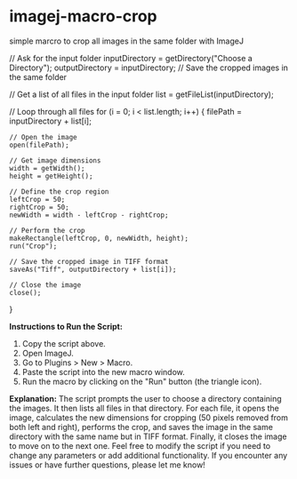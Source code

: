 # imagej-macro-crop
simple marcro to crop all images in the same folder with ImageJ

// Ask for the input folder
inputDirectory = getDirectory("Choose a Directory");
outputDirectory = inputDirectory; // Save the cropped images in the same folder

// Get a list of all files in the input folder
list = getFileList(inputDirectory);

// Loop through all files
for (i = 0; i < list.length; i++) {
    filePath = inputDirectory + list[i];
    
    // Open the image
    open(filePath);
    
    // Get image dimensions
    width = getWidth();
    height = getHeight();
    
    // Define the crop region
    leftCrop = 50;
    rightCrop = 50;
    newWidth = width - leftCrop - rightCrop;
    
    // Perform the crop
    makeRectangle(leftCrop, 0, newWidth, height);
    run("Crop");
    
    // Save the cropped image in TIFF format
    saveAs("Tiff", outputDirectory + list[i]);
    
    // Close the image
    close();
}

**Instructions to Run the Script:**

1. Copy the script above.
2. Open ImageJ.
3. Go to Plugins > New > Macro.
4. Paste the script into the new macro window.
5. Run the macro by clicking on the "Run" button (the triangle icon).

**Explanation:**
The script prompts the user to choose a directory containing the images.
It then lists all files in that directory.
For each file, it opens the image, calculates the new dimensions for cropping (50 pixels removed from both left and right), performs the crop, and saves the image in the same directory with the same name but in TIFF format.
Finally, it closes the image to move on to the next one.
Feel free to modify the script if you need to change any parameters or add additional functionality. If you encounter any issues or have further questions, please let me know!
